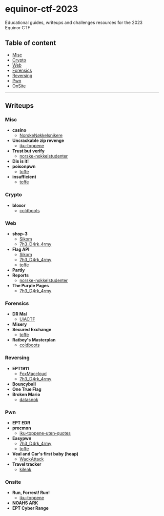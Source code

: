 
# equinor-ctf-2023
Educational guides, writeups and challenges resources for the 2023 Equinor CTF


## Table of content
- [Misc](#misc)
- [Crypto](#crypto)
- [Web](#web)
- [Forensics](#forensics)
- [Reversing](#reversing)
- [Pwn](#pwn)
- [OnSite](#onsite)

---

## Writeups

### Misc
 - **casino**
	 - [NorskeNøkkelsnikere](/writeups/Misc/casino/NorskeNøkkelsnikere)  
 - **Uncrackable zip revenge**
	 - [iku-toppene](/writeups/Misc/Uncrackable%20zip%20revenge/iku-toppene)  
 - **Trust but verify**
	 - [norske-nokkelstudenter](/writeups/Misc/Trust%20but%20verify/norske-nokkelstudenter)  
 - **Dis is it!**
 - **poisonpwn**
	 - [toffe](/writeups/Misc/poisonpwn/toffe)  
 - **insufficient**
	 - [toffe](/writeups/Misc/insufficient/toffe)  
### Crypto
 - **bloxor**
	 - [coldboots](/writeups/Crypto/bloxor/coldboots)  
### Web
 - **shop-3**
	 - [Sikom](/writeups/Web/shop-3/Sikom)  
	 - [7h3_D4rk_4rmy](/writeups/Web/shop-3/7h3_D4rk_4rmy)  
 - **Flag API**
	 - [Sikom](/writeups/Web/Flag%20API/Sikom)  
	 - [7h3_D4rk_4rmy](/writeups/Web/Flag%20API/7h3_D4rk_4rmy)  
	 - [toffe](/writeups/Web/Flag%20API/toffe)  
 - **Partly**
 - **Reports**
	 - [norske-nokkelstudenter](/writeups/Web/Reports/norske-nokkelstudenter)  
 - **The Purple Pages**
	 - [7h3_D4rk_4rmy](/writeups/Web/The%20Purple%20Pages/7h3_D4rk_4rmy)  
### Forensics
 - **DR Mal**
	 - [UiACTF](/writeups/Forensics/DR%20Mal/UiACTF)  
 - **Misery**
 - **Secured Exchange**
	 - [toffe](/writeups/Forensics/Secured%20Exchange/toffe)  
 - **Ratboy's Masterplan**
	 - [coldboots](/writeups/Forensics/Ratboy's%20Masterplan/coldboots)  
### Reversing
 - **EPT1911**
	 - [FoxMaccloud](/writeups/Reversing/EPT1911/FoxMaccloud)  
	 - [7h3_D4rk_4rmy](/writeups/Reversing/EPT1911/7h3_D4rk_4rmy)  
 - **Bouncyball**
 - **One True Flag**
 - **Broken Mario**
	 - [datasnok](/writeups/Reversing/Broken%20Mario/datasnok)  
### Pwn
 - **EPT EDR**
 - **procmon**
	 - [iku-toppene-uten-quotes](/writeups/Pwn/procmon/iku-toppene-uten-quotes)  
 - **Easypwn**
	 - [7h3_D4rk_4rmy](/writeups/Pwn/Easypwn/7h3_D4rk_4rmy)  
	 - [toffe](/writeups/Pwn/Easypwn/toffe)  
 - **Veal and Car's first baby (heap)**
	 - [WackAttack](/writeups/Pwn/Veal%20and%20Car's%20first%20baby%20(heap)/WackAttack)  
 - **Travel tracker**
	 - [kileak](/writeups/Pwn/Travel%20tracker/kileak)  
### Onsite
 - **Run, Forrest! Run!**
	 - [iku-toppene](/writeups/Onsite/Run,%20Forrest!%20Run!/iku-toppene)  
 - **NOAHS ARK**
 - **EPT Cyber Range**
